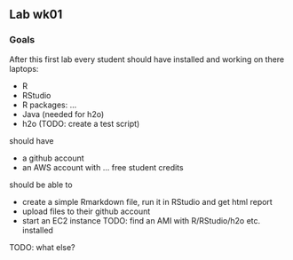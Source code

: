 
## Lab wk01

### Goals

After this first lab every student should have installed and working on there laptops:

- R
- RStudio
- R packages: ...
- Java (needed for h2o)
- h2o (TODO: create a test script)

should have 

- a github account
- an AWS account with ... free student credits

should be able to 

- create a simple Rmarkdown file, run it in RStudio and get html report
- upload files to their github account
- start an EC2 instance TODO: find an AMI with R/RStudio/h2o etc. installed

TODO: what else?


